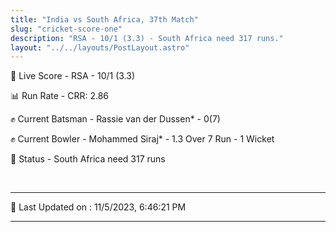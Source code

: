 ```yaml
---
title: "India vs South Africa, 37th Match"
slug: "cricket-score-one"
description: "RSA - 10/1 (3.3) - South Africa need 317 runs."
layout: "../../layouts/PostLayout.astro"
---
```


🔴 Live Score - RSA - 10/1 (3.3)  

📊 Run Rate - CRR: 2.86  

✊ Current Batsman - Rassie van der Dussen* - 0(7)  

✊ Current Bowler - Mohammed Siraj* - 1.3 Over 7 Run - 1 Wicket  

📑 Status - South Africa need 317 runs

<br />

***

📝 Last Updated on : 11/5/2023, 6:46:21 PM

***

